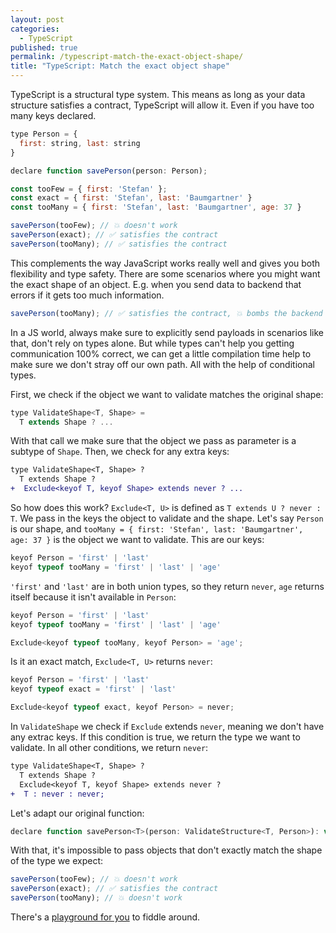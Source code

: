 ```yaml
---
layout: post
categories:
  - TypeScript
published: true
permalink: /typescript-match-the-exact-object-shape/
title: "TypeScript: Match the exact object shape"
---
```


TypeScript is a structural type system. This means as long as your data structure satisfies a contract,
TypeScript will allow it. Even if you have too many keys declared.

```javascript
type Person = {
  first: string, last: string
}

declare function savePerson(person: Person);

const tooFew = { first: 'Stefan' };
const exact = { first: 'Stefan', last: 'Baumgartner' }
const tooMany = { first: 'Stefan', last: 'Baumgartner', age: 37 }

savePerson(tooFew); // 💥 doesn't work
savePerson(exact); // ✅ satisfies the contract
savePerson(tooMany); // ✅ satisfies the contract
```

This complements the way JavaScript works really well and gives you both flexibility and type safety.
There are some scenarios where you might want the exact shape of an object. E.g. 
when you send data to backend that errors if it gets too much information.

```javascript
savePerson(tooMany); // ✅ satisfies the contract, 💥 bombs the backend
```

In a JS world, always make sure to explicitly send payloads in scenarios like that, 
don't rely on types alone. But while types can't help you getting communication 100% correct, 
we can get a little compilation time help to make sure we don't stray off our own path.
All with the help of conditional types.

First, we check if the object we want to validate matches the original shape:

```javascript
type ValidateShape<T, Shape> = 
  T extends Shape ? ...
```

With that call we make sure that the object we pass as parameter is a subtype of `Shape`.
Then, we check for any extra keys:

```diff
type ValidateShape<T, Shape> ?
  T extends Shape ? 
+  Exclude<keyof T, keyof Shape> extends never ? ...
```

So how does this work? `Exclude<T, U>` is defined as `T extends U ? never : T`. We pass 
in the keys the object to validate and the shape. Let's say `Person` is our shape, and
`tooMany = { first: 'Stefan', last: 'Baumgartner', age: 37 }` is the object we want 
to validate. This are our keys:

```javascript
keyof Person = 'first' | 'last'
keyof typeof tooMany = 'first' | 'last' | 'age'
```

`'first'` and `'last'` are in both union types, so they return `never`, `age` returns
itself because it isn't available in `Person`:

```javascript
keyof Person = 'first' | 'last'
keyof typeof tooMany = 'first' | 'last' | 'age'

Exclude<keyof typeof tooMany, keyof Person> = 'age';
```

Is it an exact match, `Exclude<T, U>` returns `never`:

```javascript
keyof Person = 'first' | 'last'
keyof typeof exact = 'first' | 'last'

Exclude<keyof typeof exact, keyof Person> = never;
```

In `ValidateShape` we check if `Exclude` extends `never`, meaning we don't have any extrac keys.
If this condition is true, we return the type we want to validate. 
In all other conditions, we return `never`:

```diff
type ValidateShape<T, Shape> ?
  T extends Shape ? 
  Exclude<keyof T, keyof Shape> extends never ? 
+  T : never : never;
```

Let's adapt our original function:

```javascript
declare function savePerson<T>(person: ValidateStructure<T, Person>): void;
```

With that, it's impossible to pass objects that don't exactly match the
shape of the type we expect:

```javascript
savePerson(tooFew); // 💥 doesn't work
savePerson(exact); // ✅ satisfies the contract
savePerson(tooMany); // 💥 doesn't work
```

There's a [playground for you](https://www.typescriptlang.org/play/index.html#code/C4TwDgpgBAChBOBnA9gOygXigbwLACgooAzASyWAC4pFh5TUBzAGigBsBDW62+pggL4ECoSFABqHNqQAmHYBADKdAK4BjYCvgQAPABVWy+OuAA+TFAJE9UCAA8FqGYihGTUAPyXCUAKJ21NhUZXQBrCBBkYigDKHDI6LcNc3tHZyhUCAA3BE8YqGpMnPgCjOyEAG5hfBDAjm0SFVQNUjQaDhy4JDR9UwAKSG7UaklpOQUkzW19Vi6UVFMASmos5Fkq-AI1NFooYGRkADEIAHcLbBJybigAcmUIYg5UG6gBDe3UXfsODXPLimodwUj2erE41xuACEOCoALaMerATLwF5CfAfXb7ZAAWSeID+ZABt3uIJuYK4VFu0LhCPgSIQZKgHEYEGoAGYAOyvaqIDoQOZoPpY44nRYVKAAeglUEAvBuAUp2oDJkBBEM9gFATsh4KECLzOgh5n1vhoxZLpYBQcnawFIiDIKr2AAtoB86D9gLq+QLUEKDrjUCBTVLZQqlSq1RqtTrNvggA) to fiddle around.
